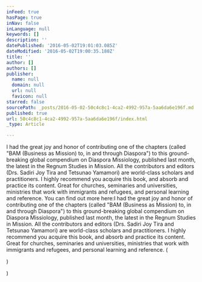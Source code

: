 ```yaml
---
inFeed: true
hasPage: true
inNav: false
inLanguage: null
keywords: []
description: ''
datePublished: '2016-05-02T19:01:03.085Z'
dateModified: '2016-05-02T19:00:35.180Z'
title: ''
author: []
authors: []
publisher:
  name: null
  domain: null
  url: null
  favicon: null
starred: false
sourcePath: _posts/2016-05-02-50c4c8c1-4ca2-4992-957a-5aa6da6e196f.md
published: true
url: 50c4c8c1-4ca2-4992-957a-5aa6da6e196f/index.html
_type: Article

---
```

I had the great joy and honor of contributing one of the chapters (called "BAM (Business as Mission) to, in and through Diaspora") to this ground-breaking global compendium on Diaspora Missiology, published last month, the latest in the Regnum Studies in Mission. All the contributors and editors (Drs. Sadiri Joy Tira and Tetsunao Yamamori) are world-class scholars and practitioners. I highly recommend you acquire this book, and absorb and practice its content. Great for churches, seminaries and universities, ministries that work with immigrants and refugees, and personal learning and reference. You can find out more here:I had the great joy and honor of contributing one of the chapters (called "BAM (Business as Mission) to, in and through Diaspora") to this ground-breaking global compendium on Diaspora Missiology, published last month, the latest in the Regnum Studies in Mission. All the contributors and editors (Drs. Sadiri Joy Tira and Tetsunao Yamamori) are world-class scholars and practitioners. I highly recommend you acquire this book, and absorb and practice its content. Great for churches, seminaries and universities, ministries that work with immigrants and refugees, and personal learning and reference. (

)

)